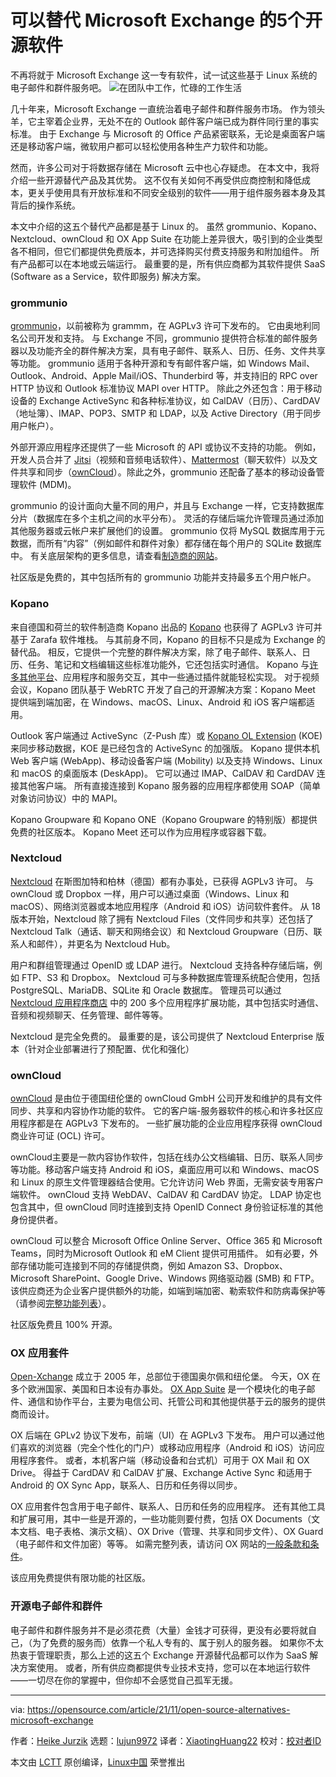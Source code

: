 [#]: subject: "5 open source alternatives to Microsoft Exchange"
[#]: via: "https://opensource.com/article/21/11/open-source-alternatives-microsoft-exchange"
[#]: author: "Heike Jurzik https://opensource.com/users/hej"
[#]: collector: "lujun9972"
[#]: translator: "XiaotingHuang22"
[#]: reviewer: " "
[#]: publisher: " "
[#]: url: " "

可以替代 Microsoft Exchange 的5个开源软件
======
不再将就于 Microsoft Exchange 这一专有软件，试一试这些基于 Linux 系统的电子邮件和群件服务吧。
![在团队中工作，忙碌的工作生活][1]

几十年来，Microsoft Exchange 一直统治着电子邮件和群件服务市场。 作为领头羊，它主宰着企业界，无处不在的 Outlook 邮件客户端已成为群件同行里的事实标准。 由于 Exchange 与 Microsoft 的 Office 产品紧密联系，无论是桌面客户端还是移动客户端，微软用户都可以轻松使用各种生产力软件和功能。

然而，许多公司对于将数据存储在 Microsoft 云中也心存疑虑。 在本文中，我将介绍一些开源替代产品及其优势。 这不仅有关如何不再受供应商控制和降低成本，更关乎使用具有开放标准和不同安全级别的软件——用于组件服务器本身及其背后的操作系统。

本文中介绍的这五个替代产品都是基于 Linux 的。 虽然 grommunio、Kopano、Nextcloud、ownCloud 和 OX App Suite 在功能上差异很大，吸引到的企业类型各不相同，但它们都提供免费版本，并可选择购买付费支持服务和附加组件。 所有产品都可以在本地或云端运行。 最重要的是，所有供应商都为其软件提供 SaaS (Software as a Service，软件即服务) 解决方案。

### grommunio

[grommunio][2]，以前被称为 grammm，在 AGPLv3 许可下发布的。 它由奥地利同名公司开发和支持。 与 Exchange 不同，grommunio 提供符合标准的邮件服务器以及功能齐全的群件解决方案，具有电子邮件、联系人、日历、任务、文件共享等功能。 grommunio 适用于各种开源和专有邮件客户端，如 Windows Mail、Outlook、Android、Apple Mail/iOS、Thunderbird 等，并支持旧的 RPC over HTTP 协议和 Outlook 标准协议 MAPI over HTTP。 除此之外还包含：用于移动设备的 Exchange ActiveSync 和各种标准协议，如 CalDAV（日历）、CardDAV（地址簿）、IMAP、POP3、SMTP 和 LDAP，以及 Active Directory（用于同步用户帐户）。

外部开源应用程序还提供了一些 Microsoft 的 API 或协议不支持的功能。 例如，开发人员合并了 [Jitsi][3]（视频和音频电话软件）、[Mattermost][4]（聊天软件）以及文件共享和同步（[ownCloud][5]）。除此之外，grommunio 还配备了基本的移动设备管理软件 (MDM)。

grommunio 的设计面向大量不同的用户，并且与 Exchange 一样，它支持数据库分片（数据库在多个主机之间的水平分布）。 灵活的存储后端允许管理员通过添加其他服务器或云帐户来扩展他们的设置。 grommunio 仅将 MySQL 数据库用于元数据，而所有“内容”（例如邮件和群件对象）都存储在每个用户的 SQLite 数据库中。 有关底层架构的更多信息，请查看[制造商的网站][6]。

社区版是免费的，其中包括所有的 grommunio 功能并支持最多五个用户帐户。

### Kopano

来自德国和荷兰的软件制造商 Kopano 出品的 [Kopano][7] 也获得了 AGPLv3 许可并基于 Zarafa 软件堆栈。 与其前身不同，Kopano 的目标不只是成为 Exchange 的替代品。 相反，它提供一个完整的群件解决方案，除了电子邮件、联系人、日历、任务、笔记和文档编辑这些标准功能外，它还包括实时通信。 Kopano 与[许多其他平台][8]、应用程序和服务交互，其中一些通过插件就能轻松实现。 对于视频会议，Kopano 团队基于 WebRTC 开发了自己的开源解决方案：Kopano Meet 提供端到端加密，在 Windows、macOS、Linux、Android 和 iOS 客户端都适用。

Outlook 客户端通过 ActiveSync（Z-Push 库）或 [Kopano OL Extension][9] (KOE) 来同步移动数据，KOE 是已经包含的 ActiveSync 的加强版。 Kopano 提供本机 Web 客户端 (WebApp)、移动设备客户端 (Mobility) 以及支持 Windows、Linux 和 macOS 的桌面版本 (DeskApp)。 它可以通过 IMAP、CalDAV 和 CardDAV 连接其他客户端。 所有直接连接到 Kopano 服务器的应用程序都使用 SOAP（简单对象访问协议）中的 MAPI。

Kopano Groupware 和 Kopano ONE（Kopano Groupware 的特别版）都提供免费的社区版本。 Kopano Meet 还可以作为应用程序或容器下载。

### Nextcloud

[Nextcloud][10] 在斯图加特和柏林（德国）都有办事处，已获得 AGPLv3 许可。 与 ownCloud 或 Dropbox 一样，用户可以通过桌面（Windows、Linux 和 macOS）、网络浏览器或本地应用程序（Android 和 iOS）访问软件套件。 从 18 版本开始，Nextcloud 除了拥有 Nextcloud Files（文件同步和共享）还包括了 Nextcloud Talk（通话、聊天和网络会议）和 Nextcloud Groupware（日历、联系人和邮件），并更名为 Nextcloud Hub。

用户和群组管理通过 OpenID 或 LDAP 进行。 Nextcloud 支持各种存储后端，例如 FTP、S3 和 Dropbox。 Nextcloud 可与多种数据库管理系统配合使用，包括 PostgreSQL、MariaDB、SQLite 和 Oracle 数据库。 管理员可以通过 [Nextcloud 应用程序商店][11] 中的 200 多个应用程序扩展功能，其中包括实时通信、音频和视频聊天、任务管理、邮件等等。

Nextcloud 是完全免费的。 最重要的是，该公司提供了 Nextcloud Enterprise 版本（针对企业部署进行了预配置、优化和强化）

### ownCloud

[ownCloud][12] 是由位于德国纽伦堡的 ownCloud GmbH 公司开发和维护的具有文件同步、共享和内容协作功能的软件。 它的客户端-服务器软件的核心和许多社区应用程序都是在 AGPLv3 下发布的。 一些扩展功能的企业应用程序获得 ownCloud 商业许可证 (OCL) 许可。

ownCloud主要是一款内容协作软件，包括在线办公文档编辑、日历、联系人同步等功能。移动客户端支持 Android 和 iOS，桌面应用可以和 Windows、macOS 和 Linux 的原生文件管理器结合使用。它允许访问 Web 界面，无需安装专用客户端软件。 ownCloud 支持 WebDAV、CalDAV 和 CardDAV 协定。 LDAP 协定也包含其中，但 ownCloud 同时连接到支持 OpenID Connect 身份验证标准的其他身份提供者。

ownCloud 可以整合 Microsoft Office Online Server、Office 365 和 Microsoft Teams，同时为Microsoft Outlook 和 eM Client 提供可用插件。 如有必要，外部存储功能可连接到不同的存储提供商，例如 Amazon S3、Dropbox、Microsoft SharePoint、Google Drive、Windows 网络驱动器 (SMB) 和 FTP。 该供应商还为企业客户提供额外的功能，如端到端加密、勒索软件和防病毒保护等（请参阅[完整功能列表][13]）。

社区版免费且 100% 开源。

### OX 应用套件

[Open-Xchange][14] 成立于 2005 年，总部位于德国奥尔佩和纽伦堡。 今天，OX 在多个欧洲国家、美国和日本设有办事处。 [OX App Suite][15] 是一个模块化的电子邮件、通信和协作平台，主要为电信公司、托管公司和其他提供基于云的服务的提供商而设计。

OX 后端在 GPLv2 协议下发布，前端（UI）在 AGPLv3 下发布。 用户可以通过他们喜欢的浏览器（完全个性化的门户）或移动应用程序（Android 和 iOS）访问应用程序套件。 或者，本机客户端（移动设备和台式机）可用于 OX Mail 和 OX Drive。 得益于 CardDAV 和 CalDAV 扩展、Exchange Active Sync 和适用于 Android 的 OX Sync App，联系人、日历和任务得以同步。

OX 应用套件包含用于电子邮件、联系人、日历和任务的应用程序。 还有其他工具和扩展可用，其中一些是开源的，一些功能则要付费，包括 OX Documents（文本文档、电子表格、演示文稿）、OX Drive（管理、共享和同步文件）、OX Guard（电子邮件和文件加密）等等。 如需完整列表，请访问 OX 网站的[一般条款和条件][16]。

该应用免费提供有限功能的社区版。 

### 开源电子邮件和群件

电子邮件和群件服务并不是必须花费（大量）金钱才可获得，更没有必要将就自己，（为了免费的服务而）依靠一个私人专有的、属于别人的服务器。 如果你不太热衷于管理职责，那么上述的这五个 Exchange 开源替代品都可以作为 SaaS 解决方案使用。 或者，所有供应商都提供专业技术支持，您可以在本地运行软件——一切尽在你的掌握中，但你却不会感觉自己孤军无援。

--------------------------------------------------------------------------------

via: https://opensource.com/article/21/11/open-source-alternatives-microsoft-exchange

作者：[Heike Jurzik][a]
选题：[lujun9972][b]
译者：[XiaotingHuang22](https://github.com/XiaotingHuang22)
校对：[校对者ID](https://github.com/校对者ID)

本文由 [LCTT](https://github.com/LCTT/TranslateProject) 原创编译，[Linux中国](https://linux.cn/) 荣誉推出

[a]: https://opensource.com/users/hej
[b]: https://github.com/lujun9972
[1]: https://opensource.com/sites/default/files/styles/image-full-size/public/lead-images/team_dev_email_chat_video_work_wfm_desk_520.png?itok=6YtME4Hj (Working on a team, busy worklife)
[2]: https://grommunio.com/
[3]: https://opensource.com/article/20/5/open-source-video-conferencing
[4]: https://opensource.com/article/20/7/mattermost
[5]: https://opensource.com/article/21/7/owncloud-windows-files
[6]: https://grommunio.com/features/architecture/
[7]: https://kopano.com/
[8]: https://kopano.com/products/interoperability/
[9]: https://kb.kopano.io/display/WIKI/Setting+up+the+Kopano+OL+Extension
[10]: https://nextcloud.com/
[11]: https://apps.nextcloud.com/
[12]: https://owncloud.com/
[13]: https://owncloud.com/features/
[14]: https://www.open-xchange.com/
[15]: https://www.open-xchange.com/products/ox-app-suite/
[16]: https://www.open-xchange.com/terms-and-conditions/

